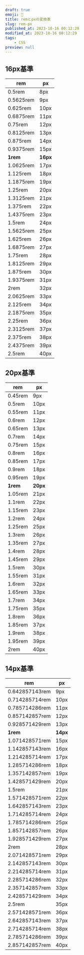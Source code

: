 ```yaml
---
draft: true
emoji: 🦈
title: remとpxの変換表
slug: rem-px
published_at: 2023-10-16 00:12:29
modified_at: 2023-10-16 00:12:29
tags:
    - CSS
preview: null
---
```


## 16px基準

| rem       | px       |
| --------- | -------- |
| 0.5rem    | 8px      |
| 0.5625rem | 9px      |
| 0.625rem  | 10px     |
| 0.6875rem | 11px     |
| 0.75rem   | 12px     |
| 0.8125rem | 13px     |
| 0.875rem  | 14px     |
| 0.9375rem | 15px     |
| **1rem**  | **16px** |
| 1.0625rem | 17px     |
| 1.125rem  | 18px     |
| 1.1875rem | 19px     |
| 1.25rem   | 20px     |
| 1.3125rem | 21px     |
| 1.375rem  | 22px     |
| 1.4375rem | 23px     |
| 1.5rem    | 24px     |
| 1.5625rem | 25px     |
| 1.625rem  | 26px     |
| 1.6875rem | 27px     |
| 1.75rem   | 28px     |
| 1.8125rem | 29px     |
| 1.875rem  | 30px     |
| 1.9375rem | 31px     |
| 2rem      | 32px     |
| 2.0625rem | 33px     |
| 2.125rem  | 34px     |
| 2.1875rem | 35px     |
| 2.25rem   | 36px     |
| 2.3125rem | 37px     |
| 2.375rem  | 38px     |
| 2.4375rem | 39px     |
| 2.5rem    | 40px     |

## 20px基準

| rem      | px       |
| -------- | -------- |
| 0.45rem  | 9px      |
| 0.5rem   | 10px     |
| 0.55rem  | 11px     |
| 0.6rem   | 12px     |
| 0.65rem  | 13px     |
| 0.7rem   | 14px     |
| 0.75rem  | 15px     |
| 0.8rem   | 16px     |
| 0.85rem  | 17px     |
| 0.9rem   | 18px     |
| 0.95rem  | 19px     |
| **1rem** | **20px** |
| 1.05rem  | 21px     |
| 1.1rem   | 22px     |
| 1.15rem  | 23px     |
| 1.2rem   | 24px     |
| 1.25rem  | 25px     |
| 1.3rem   | 26px     |
| 1.35rem  | 27px     |
| 1.4rem   | 28px     |
| 1.45rem  | 29px     |
| 1.5rem   | 30px     |
| 1.55rem  | 31px     |
| 1.6rem   | 32px     |
| 1.65rem  | 33px     |
| 1.7rem   | 34px     |
| 1.75rem  | 35px     |
| 1.8rem   | 36px     |
| 1.85rem  | 37px     |
| 1.9rem   | 38px     |
| 1.95rem  | 39px     |
| 2rem     | 40px     |

## 14px基準

| rem            | px       |
| -------------- | -------- |
| 0.642857143rem | 9px      |
| 0.714285714rem | 10px     |
| 0.785714286rem | 11px     |
| 0.857142857rem | 12px     |
| 0.928571429rem | 13px     |
| **1rem**       | **14px** |
| 1.071428571rem | 15px     |
| 1.142857143rem | 16px     |
| 1.214285714rem | 17px     |
| 1.285714286rem | 18px     |
| 1.357142857rem | 19px     |
| 1.428571429rem | 20px     |
| 1.5rem         | 21px     |
| 1.571428571rem | 22px     |
| 1.642857143rem | 23px     |
| 1.714285714rem | 24px     |
| 1.785714286rem | 25px     |
| 1.857142857rem | 26px     |
| 1.928571429rem | 27px     |
| 2rem           | 28px     |
| 2.071428571rem | 29px     |
| 2.142857143rem | 30px     |
| 2.214285714rem | 31px     |
| 2.285714286rem | 32px     |
| 2.357142857rem | 33px     |
| 2.428571429rem | 34px     |
| 2.5rem         | 35px     |
| 2.571428571rem | 36px     |
| 2.642857143rem | 37px     |
| 2.714285714rem | 38px     |
| 2.785714286rem | 39px     |
| 2.857142857rem | 40px     |
